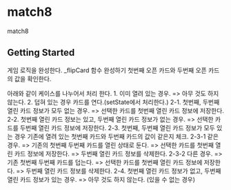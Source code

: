 # match8

match8

## Getting Started

게임 로직을 완성한다.
_flipCard 함수 완성하기
첫번째 오픈 카드와 두번째 오픈 카드의 값을 확인한다. 

아래와 같이 케이스를 나누어서 처리 한다.
    1. 이미 열려 있는 경우.
    => 아무 것도 하지 않는다.
    2. 덥혀 있는 경우
    카드를 연다.(setState에서 처리한다.)
    2-1. 첫번째, 두번째 열린 카드 정보가 모두 없는 경우.
    => 선택한 카드를 첫번째 열린 카드 정보에 저장한다.
    2-2. 첫번째 열린 카드 정보는 있고, 두번째 열린 카드 정보가 없는 경우.
    => 선택한 카드를 두번째 열린 카드 정보에 저장한다.
    2-3. 첫번째, 두번째 열린 카드 정보가 모두 있는 경우
    기존에 열려 있는 첫번째 카드와 두번째 카드의 값이 같은지 체크.
    2-3-1 같은 경우.
    => 기존의 첫번째 두번째 카드를 열린 상태로 둔다.
    => 선택한 카드를 첫번째 열린 카드 정보에 저장한다.
    => 두번째 열린 카드 정보를 삭제한다.
    2-3-2 다른 경우.
    => 기존 첫번째 두번째 카드를 덥는다.
    => 선택한 카드를 첫번째 열린 카드 정보에 저장한다.
    => 두번째 열린 카드 정보를 삭제한다.
    2-4. 첫번째 열린 카드 정보가 없고, 두번째 열린 카드 정보가 있는 경우.
    => 아무 것도 하지 않는다. (있을 수 없는 경우)

